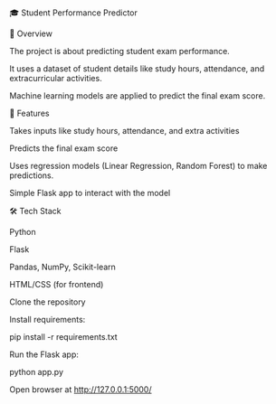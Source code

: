 
🎓 Student Performance Predictor

📌 Overview

The project is about predicting student exam performance.

It uses a dataset of student details like study hours, attendance, and extracurricular activities.

Machine learning models are applied to predict the final exam score.

🚀 Features

Takes inputs like study hours, attendance, and extra activities

Predicts the final exam score

Uses regression models (Linear Regression, Random Forest) to make predictions.

Simple Flask app to interact with the model

🛠️ Tech Stack

Python

Flask

Pandas, NumPy, Scikit-learn

HTML/CSS (for frontend)


Clone the repository

Install requirements:

pip install -r requirements.txt


Run the Flask app:

python app.py


Open browser at http://127.0.0.1:5000/
